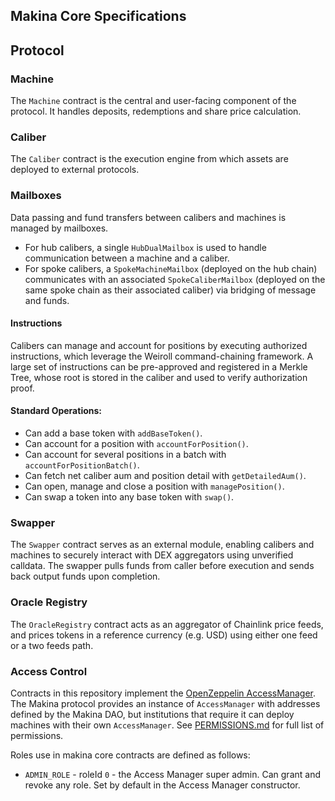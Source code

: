 ## Makina Core Specifications

## Protocol

### Machine

The `Machine` contract is the central and user-facing component of the protocol. It handles deposits, redemptions and share price calculation.

### Caliber

The `Caliber` contract is the execution engine from which assets are deployed to external protocols.

### Mailboxes

Data passing and fund transfers between calibers and machines is managed by mailboxes.

- For hub calibers, a single `HubDualMailbox` is used to handle communication between a machine and a caliber.
- For spoke calibers, a `SpokeMachineMailbox` (deployed on the hub chain) communicates with an associated `SpokeCaliberMailbox` (deployed on the same spoke chain as their associated caliber) via bridging of message and funds.

#### Instructions

Calibers can manage and account for positions by executing authorized instructions, which leverage the Weiroll command-chaining framework. A large set of instructions can be pre-approved and registered in a Merkle Tree, whose root is stored in the caliber and used to verify authorization proof.

#### Standard Operations:

- Can add a base token with `addBaseToken()`.
- Can account for a position with `accountForPosition()`.
- Can account for several positions in a batch with `accountForPositionBatch()`.
- Can fetch net caliber aum and position detail with `getDetailedAum()`.
- Can open, manage and close a position with `managePosition()`.
- Can swap a token into any base token with `swap()`.

### Swapper

The `Swapper` contract serves as an external module, enabling calibers and machines to securely interact with DEX aggregators using unverified calldata. The swapper pulls funds from caller before execution and sends back output funds upon completion.

### Oracle Registry

The `OracleRegistry` contract acts as an aggregator of Chainlink price feeds, and prices tokens in a reference currency (e.g. USD) using either one feed or a two feeds path.

### Access Control

Contracts in this repository implement the [OpenZeppelin AccessManager](https://docs.openzeppelin.com/contracts/5.x/api/access#accessmanager). The Makina protocol provides an instance of `AccessManager` with addresses defined by the Makina DAO, but institutions that require it can deploy machines with their own `AccessManager`. See [PERMISSIONS.md](https://github.com/makinaHQ/makina-core/blob/main/PERMISSIONS.md) for full list of permissions.

Roles use in makina core contracts are defined as follows:

- `ADMIN_ROLE` - roleId `0` - the Access Manager super admin. Can grant and revoke any role. Set by default in the Access Manager constructor.
